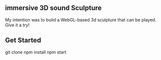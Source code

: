 ## immersive 3D sound Sculpture

My intention was to build a WebGL-based 3d sculpture that can be played. Give it a try!

## Get Started

git clone
npm install
npm start
